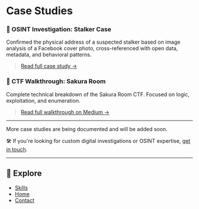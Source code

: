 # Case Studies

### 📌 OSINT Investigation: Stalker Case
Confirmed the physical address of a suspected stalker based on image analysis of a Facebook cover photo, cross-referenced with open data, metadata, and behavioral patterns.  
> [Read full case study →](/cases/case-study-stalker.md)

### 🎯 CTF Walkthrough: Sakura Room
Complete technical breakdown of the Sakura Room CTF. Focused on logic, exploitation, and enumeration.  
> [Read full walkthrough on Medium →](https://medium.com/@guilhermefleite14/sakura-room-tryhackme-40f0d87f955e)

---

More case studies are being documented and will be added soon.

🛠️ If you're looking for custom digital investigations or OSINT expertise, [get in touch](contact.md).

---

## 🔎 Explore
- [Skills](skills.md)
- [Home](index.md)
- [Contact](contact.md)
